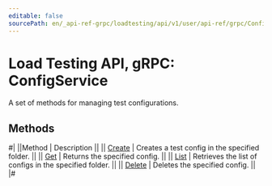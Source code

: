 ```yaml
---
editable: false
sourcePath: en/_api-ref-grpc/loadtesting/api/v1/user/api-ref/grpc/Config/index.md
---
```


# Load Testing API, gRPC: ConfigService

A set of methods for managing test configurations.

## Methods

#|
||Method | Description ||
|| [Create](create.md) | Creates a test config in the specified folder. ||
|| [Get](get.md) | Returns the specified config. ||
|| [List](list.md) | Retrieves the list of configs in the specified folder. ||
|| [Delete](delete.md) | Deletes the specified config. ||
|#
